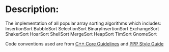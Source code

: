 # Description:
The implementation of all popular array sorting algorithms which includes:
InsertionSort
BubbleSort
SelectionSort
BinaryInsertionSort
ExchangeSort
ShakerSort
HoarSort
ShellSort
MergeSort
HeapSort
TimSort
GnomeSort

Code conventions used are from [C++ Core Guidelines](https://github.com/isocpp/CppCoreGuidelines/blob/master/CppCoreGuidelines.md#Rp-waste) and [PPP Style Guide](https://www.stroustrup.com/Programming/PPP-style.pdf)